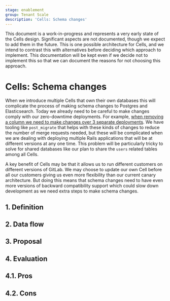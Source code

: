 ```yaml
---
stage: enablement
group: Tenant Scale
description: 'Cells: Schema changes'
---
```


<!-- vale gitlab.FutureTense = NO -->

This document is a work-in-progress and represents a very early state of the
Cells design. Significant aspects are not documented, though we expect to add
them in the future. This is one possible architecture for Cells, and we intend to
contrast this with alternatives before deciding which approach to implement.
This documentation will be kept even if we decide not to implement this so that
we can document the reasons for not choosing this approach.

# Cells: Schema changes

When we introduce multiple Cells that own their own databases this will complicate the process of making schema changes to Postgres and Elasticsearch.
Today we already need to be careful to make changes comply with our zero-downtime deployments.
For example, [when removing a column we need to make changes over 3 separate deployments](../../../../development/database/avoiding_downtime_in_migrations.md#dropping-columns).
We have tooling like `post_migrate` that helps with these kinds of changes to reduce the number of merge requests needed, but these will be complicated when we are dealing with deploying multiple Rails applications that will be at different versions at any one time.
This problem will be particularly tricky to solve for shared databases like our plan to share the `users` related tables among all Cells.

A key benefit of Cells may be that it allows us to run different customers on different versions of GitLab.
We may choose to update our own Cell before all our customers giving us even more flexibility than our current canary architecture.
But doing this means that schema changes need to have even more versions of backward compatibility support which could slow down development as we need extra steps to make schema changes.

## 1. Definition

## 2. Data flow

## 3. Proposal

## 4. Evaluation

## 4.1. Pros

## 4.2. Cons
